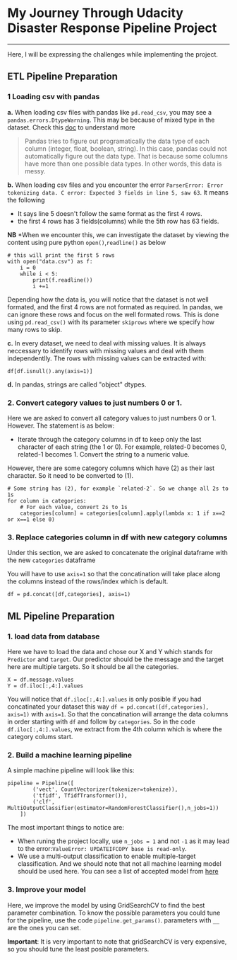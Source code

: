 
# My Journey Through Udacity Disaster Response Pipeline Project
------------
Here, I will be expressing the challenges while implementing the project.

## ETL Pipeline Preparation

### 1 Loading csv with pandas
**a.** When loading csv files with pandas like `pd.read_csv`, you may see a `pandas.errors.DtypeWarning`. This may be because of mixed type in the dataset. Check this [doc](https://pandas.pydata.org/pandas-docs/stable/generated/pandas.errors.DtypeWarning.html) to understand more
>Pandas tries to figure out programatically the data type of each column (integer, float, boolean, string). In this case, pandas could not automatically figure out the data type. That is because some columns have more than one possible data types. In other words, this data is messy.

**b.** When loading csv files and you encounter the error `ParserError: Error tokenizing data. C error: Expected 3 fields in line 5, saw 63`. It means the following
- It says line 5 doesn't follow the same format as the first 4 rows. 
- the first 4 rows has 3 fields(columns) while the 5th row has 63 fields.

**NB** *When we encounter this, we can investigate the dataset by viewing the content using pure python `open()`,`readline()` as below
```
# this will print the first 5 rows
with open("data.csv") as f:
    i = 0
    while i < 5:
        print(f.readline())
        i +=1
```

Depending how the data is, you will notice that the dataset is not well formated, and the first 4 rows are not formated as required. In pandas, we can ignore these rows and focus on the well formated rows. This is done using `pd.read_csv()` with its parameter `skiprows` where we specify how many rows to skip.

**c.** In every dataset, we need to deal with missing values. It is always neccessary to identify rows with missing values and deal with them independentlly. The rows with missing values can be extracted with:

`df[df.isnull().any(axis=1)]`

**d.** In pandas, strings are called "object" dtypes. 

### 2. Convert category values to just numbers 0 or 1.
Here we are asked to convert all category values to just numbers 0 or 1. However. The statement is as below:
- Iterate through the category columns in df to keep only the last character of each string (the 1 or 0). For example, related-0 becomes 0, related-1 becomes 1. Convert the string to a numeric value.

However, there are some category columns which have (2) as their last character. So it need to be converted to (1).
```
# Some string has (2), for example `related-2`. So we change all 2s to 1s
for column in categories:
    # For each value, convert 2s to 1s
    categories[column] = categories[column].apply(lambda x: 1 if x==2 or x==1 else 0)
```

### 3. Replace categories column in df with new category columns
Under this section, we are asked to concatenate the original dataframe with the new `categories` dataframe

You will have to use `axis=1` so that the concatination will take place along the columns instead of the rows/index which is default.

`df = pd.concat([df,categories], axis=1)`


## ML Pipeline Preparation

### 1. load data from database

Here we have to load the data and chose our X and Y which stands for `Predictor` and `target`.
Our predictor should be the message and the target here are multiple targets. So it should be all the categories.

```
X = df.message.values
Y = df.iloc[:,4:].values
```
You will notice that `df.iloc[:,4:].values` is only posible if you had concatinated your dataset this way
`df = pd.concat([df,categories], axis=1)`  with `axis=1`. So that the concatination will arrange the data columns in order starting with `df` and follow by `categories`. So in the code `df.iloc[:,4:].values`, we extract from the 4th column which is where the category colums start.

### 2. Build a machine learning pipeline

A simple machine pipeline will look like this:
```
pipeline = Pipeline([
        ('vect', CountVectorizer(tokenizer=tokenize)),
        ('tfidf', TfidfTransformer()),
        ('clf', MultiOutputClassifier(estimator=RandomForestClassifier(),n_jobs=1))
    ])
```
The most important things to notice are:
- When runing the project locally, use `n_jobs = 1` and not `-1` as it may lead to the error:`ValueError: UPDATEIFCOPY base is read-only`.
- We use a multi-output classification to enable multiple-target classification. And we should note that not all machine learning model should be used here. You can see a list of accepted model from [here](http://scikit-learn.org/stable/modules/multiclass.html#multiclass)

### 3. Improve your model
Here, we improve the model by using GridSearchCV to find the best parameter combination. To know the possible 
parameters you could tune for the pipeline, use the code `pipeline.get_params()`. parameters with `__` are the ones you can set.

**Important**: It is very important to note that gridSearchCV is very expensive, so you should tune the least posible parameters. 
